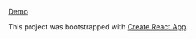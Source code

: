 [Demo](http://amrmak.github.io/react-movie-search/)

This project was bootstrapped with [Create React App](https://github.com/facebookincubator/create-react-app).